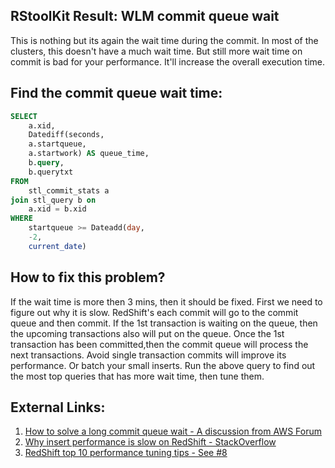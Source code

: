 
## RStoolKit Result: WLM commit queue wait

This is nothing but its again the wait time during the commit. In most of the clusters, this doesn't have a much wait time. But still more wait time on commit is bad for your performance. It'll increase the overall execution time.

## Find the commit queue wait time:

```sql
SELECT
	a.xid,
	Datediff(seconds,
	a.startqueue,
	a.startwork) AS queue_time,
	b.query,
	b.querytxt
FROM
	stl_commit_stats a
join stl_query b on
	a.xid = b.xid
WHERE
	startqueue >= Dateadd(day,
	-2,
	current_date)
```

## How to fix this problem?

If the wait time is more then 3 mins, then it should be fixed. First we need to figure out why it is slow. RedShift's each commit will go to the commit queue and then commit. If the 1st transaction is waiting on the queue, then the upcoming transactions also will put on the queue. Once the 1st transaction has been committed,then the commit queue will process the next transactions. Avoid single transaction commits will improve its performance. Or batch your small inserts. Run the above query to find out the most top queries that has more wait time, then tune them.

## External Links:

1. [How to solve a long commit queue wait - A discussion from AWS Forum](https://forums.aws.amazon.com/thread.jspa?threadID=226329)
2. [Why insert performance is slow on RedShift - StackOverflow](https://stackoverflow.com/questions/16485425/aws-redshift-jdbc-insert-performance) 
3. [RedShift top 10 performance tuning tips - See #8](https://aws.amazon.com/blogs/big-data/top-10-performance-tuning-techniques-for-amazon-redshift/)